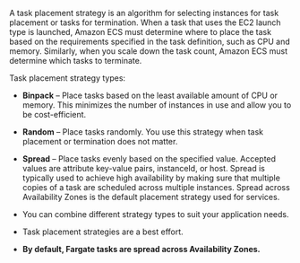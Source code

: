 A task placement strategy is an algorithm for selecting instances for task placement or tasks for termination. When a task that uses the EC2 launch type is launched, Amazon ECS must determine where to place the task based on the requirements specified in the task definition, such as CPU and memory. Similarly, when you scale down the task count, Amazon ECS must determine which tasks to terminate. 

Task placement strategy types:

- **Binpack** – Place tasks based on the least available amount of CPU or memory. This minimizes the number of instances in use and allow you to be cost-efficient. 

- **Random** – Place tasks randomly. You use this strategy when task placement or termination does not matter.

- **Spread** – Place tasks evenly based on the specified value. Accepted values are attribute key-value pairs, instanceId, or host. Spread is typically used to achieve high availability by making sure that multiple copies of a task are scheduled across multiple instances. Spread across Availability Zones is the default placement strategy used for services.

- You can combine different strategy types to suit your application needs.
- Task placement strategies are a best effort.
- **By default, Fargate tasks are spread across Availability Zones.**
